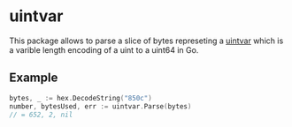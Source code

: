 uintvar
=======

This package allows to parse a slice of bytes represeting a [uintvar](https://en.wikipedia.org/wiki/Variable-length_quantity#/media/File:Uintvar_coding.svg) which is a varible length encoding of a uint to a uint64 in Go.

## Example
```go
bytes, _ := hex.DecodeString("850c")
number, bytesUsed, err := uintvar.Parse(bytes)
// = 652, 2, nil
```